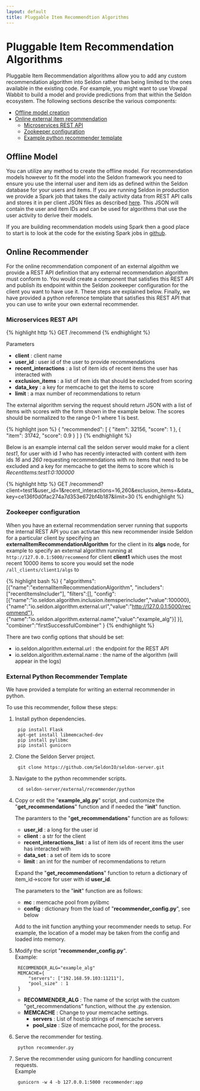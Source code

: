 ```yaml
---
layout: default
title: Pluggable Item Recommendtion Algorithms
---
```


# Pluggable Item Recommendation Algorithms

Pluggable Item Recommendation algorithms allow you to add any custom recommendation algorithm into Seldon rather than being limited to the ones available in the existing code. For example, you might want to use Vowpal Wabbit to build a model and provide predictions from that within the Seldon ecosystem. The following sections describe the various components:

 * [Offline model creation](#offline-model)
 * [Online external item recommendation](#online-recommendation-model)
   * [Microservices REST API](#recommender-internal-rest-api)
   * [Zookeeper configuration](#recommender-zookeeper-conf)
   * [Example python recommender template](#recommender-python-template)

## Offline Model<a name="offline-model"></a>

You can utilize any method to create the offline model. For recommendation models however to fit the model into the Seldon framework you need to ensure you use the internal user and item ids as defined within the Seldon database for your users and items. If you are running Seldon in production we provide a Spark job that takes the daily activity data from REST API calls and stores it in per client JSON files as described [here](spark-models.html#actions). This JSON will contain the user and item IDs and can be used for algorithms that use the user activity to derive their models.

If you are building recommendation models using Spark then a good place to start is to look at the code for the existing Spark jobs in [github](https://github.com/SeldonIO/seldon-server/offline-jobs/spark/).

## Online Recommender<a name="online-recommendation-model"></a>
For the online recommendation component of an external algoithm we provide a REST API definition that any external recommendation algorithm must conform to. You would create a component that satisfies this REST API and publish its endpoint within the Seldon zookeeper configuration for the client you want to have use it. These steps are explained below. Finally, we have provided a python reference template that satisfies this REST API that you can use to write your own external recommender.

### Microservices REST API<a name="recommender-internal-rest-api"></a>

{% highlight http %}
GET     /recommend
{% endhighlight %}	

Parameters

 * **client** : client name
 * **user_id** : user id of the user to provide recommendations
 * **recent_interactions** : a list of item ids of recent items the user has interacted with
 * **exclusion_items** : a list of item ids that should be excluded from scoring
 * **data_key** : a key for memcache to get the items to score
 * **limit** : a max number of recommendations to return

The external algorithm serving the request should return JSON with a list of items with scores with the form shown in the example below. The scores should be normalized to the range 0-1 where 1 is best.

{% highlight json %}
{
  "recommended": [
    {
      "item": 32156,
      "score": 1
    },
    {
      "item": 31742,
      "score": 0.9
    }
  ]
}
{% endhighlight %}	

Below is an example internal call the seldon server would make for a client *test1*, for user with id *1* who has recently interacted with content with item ids *16* and *260* requesting recommendations with no items that need to be excluded and a key for memcache to get the items to score which is *RecentItems:test1:0:100000*

{% highlight http %}
GET /recommend?client=test1&user_id=1&recent_interactions=16,260&exclusion_items=&data_key=ce136f0d0fac274a7d353e672bf4b187&limit=30
{% endhighlight %}	


### Zookeeper configuration<a name="recommender-zookeeper-conf"></a>
When you have an external recommendation server running that supports the internal REST API you can activtae this new recommender inside Seldon for a particular client by specifying an **externalItemRecommendationAlgorithm** for the client in its **algs** node, for example to specify an external algorithm running at ```http://127.0.0.1:5000/recommend``` for client **client1** which uses the most recent 10000 items to score you would set the node ```/all_clients/client1/algs``` to 

{% highlight bash %}
{
"algorithms":
	[{"name":"externalItemRecommendationAlgorithm",
	"includers":["recentItemsIncluder"],
	"filters":[],
	"config":[{"name":"io.seldon.algorithm.inclusion.itemsperincluder","value":100000},
		   {"name":"io.seldon.algorithm.external.url","value":"http://127.0.0.1:5000/recommend"},
		   {"name":"io.seldon.algorithm.external.name","value":"example_alg"}]
         }],
"combiner":"firstSuccessfulCombiner"
}
{% endhighlight %}	

There are two config options that should be set:

 * io.seldon.algorithm.external.url : the endpoint for the REST API 
 * io.seldon.algorithm.external.name : the name of the algorithm (will appear in the logs)

### External Python Recommender Template<a name="recommender-python-template"></a>
We have provided a template for writing an external recommender in python.

To use this recommender, follow these steps:

1. Install python dependencies.

        pip install Flask
        apt-get install libmemcached-dev
        pip install pylibmc
        pip install gunicorn

1. Clone the Seldon Server project.

        git clone https://github.com/SeldonIO/seldon-server.git

1. Navigate to the python recommender scripts.

        cd seldon-server/external/recommender/python

1. Copy or edit the "**example_alg.py**" script, and customize the "**get_recommendations**" function and if needed the "**init**" function.

    The paramters to the "**get_recommendations**" function are as follows:

    * **user_id** : a long for the user id
    * **client** : a str for the client
    * **recent_interactions_list** : a list of item ids of recent itms the user has interacted with
    * **data_set** : a set of item ids to score
    * **limit** : an int for the number of recommendations to return

    Expand the "**get_recommendations**" function to return a dictionary of item_id->score for user with id **user_id**.

    The parameters to the "**init**" function are as follows:

    * **mc** : memcache pool from pylibmc
    * **config** : dictionary from the load of "**recommender_config.py**", see below

    Add to the init function anything your recommender needs to setup. For example, the location of a model may be taken from the config and loaded into memory.

1. Modify the script "**recommender_config.py**".  
    Example:

        RECOMMENDER_ALG="example_alg"
        MEMCACHE={
            "servers": ["192.168.59.103:11211"],
            "pool_size" : 1
        }

    * **RECOMMENDER_ALG** : The name of the script with the custom "get_recommendations" function, without the .py extension.
    * **MEMCACHE** : Change to your memcache settings.
        * **servers** : List of host:ip strings of memcache servers
        * **pool_size** : Size of memcache pool, for the process.

1. Serve the recommender for testing.

        python recommender.py

1. Serve the recommender using gunicorn for handling concurrent requests.  
    Example

        gunicorn -w 4 -b 127.0.0.1:5000 recommender:app

